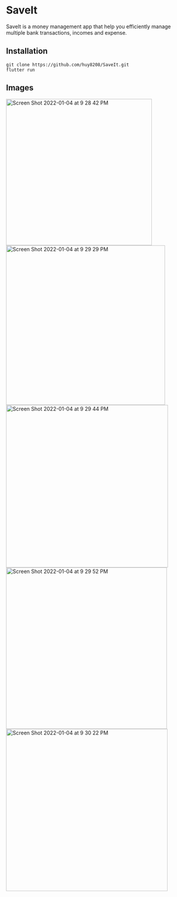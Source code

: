 # SaveIt

SaveIt is a money management app that help you efficiently manage multiple bank transactions, incomes and expense.
## Installation

```
git clone https://github.com/huy8208/SaveIt.git
flutter run
```

## Images

<img width="399" alt="Screen Shot 2022-01-04 at 9 28 42 PM" src="https://user-images.githubusercontent.com/43127420/148165185-84d98c7c-4c54-422c-8edc-c41f6e98d9ea.png">
<img width="435" alt="Screen Shot 2022-01-04 at 9 29 29 PM" src="https://user-images.githubusercontent.com/43127420/148165236-b54eb956-c482-4479-bff1-31eee9cf2e8c.png">
<img width="443" alt="Screen Shot 2022-01-04 at 9 29 44 PM" src="https://user-images.githubusercontent.com/43127420/148165246-11a67089-9298-4c0a-882b-858cced62582.png">
<img width="440" alt="Screen Shot 2022-01-04 at 9 29 52 PM" src="https://user-images.githubusercontent.com/43127420/148165259-87f93081-9f05-4387-9b84-0c08d0e4b73c.png">
<img width="442" alt="Screen Shot 2022-01-04 at 9 30 22 PM" src="https://user-images.githubusercontent.com/43127420/148165306-046ae097-14b0-429c-922f-65a2f17dc79e.png">
